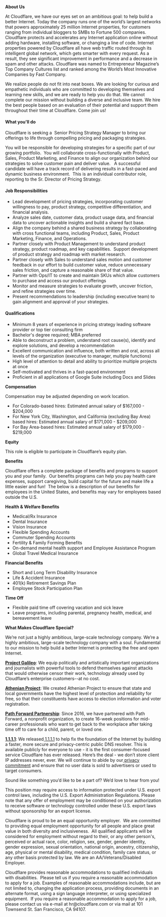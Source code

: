 <div class="content-intro">
	<div><strong>About Us</strong></div>
	<div>
		<p><span style="font-weight: 400;">At Cloudflare, we have our eyes set on an ambitious goal: to help build a better Internet. Today the company runs one of the world’s largest networks that powers approximately 25 million Internet properties, for customers ranging from individual bloggers to SMBs to Fortune 500 companies. Cloudflare protects and accelerates any Internet application online without adding hardware, installing software, or changing a line of code. Internet properties powered by Cloudflare all have web traffic routed through its intelligent global network, which gets smarter with every request. As a result, they see significant improvement in performance and a decrease in spam and other attacks. Cloudflare was named to Entrepreneur Magazine’s Top Company Cultures list and ranked among the World’s Most Innovative Companies by Fast Company.</span><span style="font-weight: 400;">&nbsp;</span></p>
		<p><span style="font-weight: 400;">We realize people do not fit into neat boxes. We are looking for curious and empathetic individuals who are committed to developing themselves and learning new skills, and we are ready to help you do that. We cannot complete our mission without building a diverse and inclusive team. We hire the best people based on an evaluation of their potential and support them throughout their time at Cloudflare. Come join us!&nbsp;</span></p>
	</div>
</div>
<h4>What you'll do</h4>
<p>Cloudflare is seeking a&nbsp; Senior Pricing Strategy Manager to bring our offerings to life through compelling pricing and packaging strategies.</p>
<p>You will be responsible for developing strategies for a specific part of our growing portfolio.&nbsp; You will collaborate cross-functionally with Product, Sales, Product Marketing, and Finance to align our organization behind our strategies to solve customer pain and deliver value. &nbsp; A successful candidate will have a track record of delivering results in a fast-paced and dynamic business environment.&nbsp; This is an individual contributor role, reporting to the Sr. Director of Pricing Strategy.</p>
<h4>Job Responsibilities</h4>
<ul>
	<li>Lead development of pricing strategies, incorporating customer willingness to pay, product strategy, competitive differentiation, and financial analysis.</li>
	<li>Analyze sales date, customer data, product usage data, and financial data to uncover actionable insights and build a shared fact base.</li>
	<li>Align the company behind a shared business strategy by collaborating with cross functional teams, including Product, Sales, Product Marketing, Finance, and Operations.</li>
	<li>Partner closely with Product Management to understand product strategy, product roadmap, and key capabilities.&nbsp; Support development of product strategy and roadmap with market research.</li>
	<li>Partner closely with Sales to understand sales motion and customer feedback in our effort to build customer value, reduce unnecessary sales friction, and capture a reasonable share of that value.</li>
	<li>Partner with Ops/IT to create and maintain SKUs which allow customers to purchase and access our product offerings</li>
	<li>Monitor and measure strategies to evaluate growth, uncover friction, and refine strategies over time.</li>
	<li>Present recommendations to leadership (including executive team) to gain alignment and approval of your strategies.</li>
</ul>
<h4>Qualifications</h4>
<ul>
	<li>Minimum 8 years of experience in pricing strategy leading software provider or top tier consulting firm</li>
	<li>Bachelor's degree required; MBA preferred</li>
	<li>Able to deconstruct a problem, understand root cause(s), identify and explore solutions, and develop a recommendation</li>
	<li>Excellent communication and influence, both written and oral, across all levels of the organization (executive to manager, multiple functions)</li>
	<li>High level of attention to detail and ability to prioritize multiple projects at once</li>
	<li>Self-motivated and thrives in a fast-paced environment</li>
	<li>Proficient in all applications of Google Suite including Docs and Slides</li>
</ul>
<p><strong>Compensation</strong></p>
<p>Compensation may be adjusted depending on work location.</p>
<ul>
	<li>For Colorado-based hires: Estimated annual salary of $<span data-sheets-value="{&quot;1&quot;:3,&quot;3&quot;:167000}" data-sheets-userformat="{&quot;2&quot;:14845,&quot;3&quot;:{&quot;1&quot;:2,&quot;2&quot;:&quot;#,##0&quot;,&quot;3&quot;:1},&quot;5&quot;:{&quot;1&quot;:[{&quot;1&quot;:2,&quot;2&quot;:0,&quot;5&quot;:{&quot;1&quot;:2,&quot;2&quot;:0}},{&quot;1&quot;:0,&quot;2&quot;:0,&quot;3&quot;:3},{&quot;1&quot;:1,&quot;2&quot;:0,&quot;4&quot;:1}]},&quot;6&quot;:{&quot;1&quot;:[{&quot;1&quot;:2,&quot;2&quot;:0,&quot;5&quot;:{&quot;1&quot;:2,&quot;2&quot;:0}},{&quot;1&quot;:0,&quot;2&quot;:0,&quot;3&quot;:3},{&quot;1&quot;:1,&quot;2&quot;:0,&quot;4&quot;:1}]},&quot;7&quot;:{&quot;1&quot;:[{&quot;1&quot;:2,&quot;2&quot;:0,&quot;5&quot;:{&quot;1&quot;:2,&quot;2&quot;:0}},{&quot;1&quot;:0,&quot;2&quot;:0,&quot;3&quot;:3},{&quot;1&quot;:1,&quot;2&quot;:0,&quot;4&quot;:1}]},&quot;8&quot;:{&quot;1&quot;:[{&quot;1&quot;:2,&quot;2&quot;:0,&quot;5&quot;:{&quot;1&quot;:2,&quot;2&quot;:0}},{&quot;1&quot;:0,&quot;2&quot;:0,&quot;3&quot;:3},{&quot;1&quot;:1,&quot;2&quot;:0,&quot;4&quot;:1}]},&quot;9&quot;:1,&quot;10&quot;:1,&quot;11&quot;:4,&quot;14&quot;:{&quot;1&quot;:3,&quot;3&quot;:1},&quot;15&quot;:&quot;Open Sans&quot;,&quot;16&quot;:11}" data-sheets-formula="=if(if(R[-10]C[0]=&quot;Hire&quot;,iferror(round(R[0]C[1]*0.9,-3),&quot;&quot;),iferror(round(R[0]C[1]*0.8,-3),&quot;&quot;))=0,&quot;&quot;,if(R[-10]C[0]=&quot;Hire&quot;,iferror(round(R[0]C[1]*0.9,-3),&quot;&quot;),iferror(round(R[0]C[1]*0.8,-3),&quot;&quot;)))">167,000</span> - $<span data-sheets-value="{&quot;1&quot;:3,&quot;3&quot;:204000}" data-sheets-userformat="{&quot;2&quot;:14589,&quot;3&quot;:{&quot;1&quot;:2,&quot;2&quot;:&quot;#,##0&quot;,&quot;3&quot;:1},&quot;5&quot;:{&quot;1&quot;:[{&quot;1&quot;:2,&quot;2&quot;:0,&quot;5&quot;:{&quot;1&quot;:2,&quot;2&quot;:0}},{&quot;1&quot;:0,&quot;2&quot;:0,&quot;3&quot;:3},{&quot;1&quot;:1,&quot;2&quot;:0,&quot;4&quot;:1}]},&quot;6&quot;:{&quot;1&quot;:[{&quot;1&quot;:2,&quot;2&quot;:0,&quot;5&quot;:{&quot;1&quot;:2,&quot;2&quot;:0}},{&quot;1&quot;:0,&quot;2&quot;:0,&quot;3&quot;:3},{&quot;1&quot;:1,&quot;2&quot;:0,&quot;4&quot;:1}]},&quot;7&quot;:{&quot;1&quot;:[{&quot;1&quot;:2,&quot;2&quot;:0,&quot;5&quot;:{&quot;1&quot;:2,&quot;2&quot;:0}},{&quot;1&quot;:0,&quot;2&quot;:0,&quot;3&quot;:3},{&quot;1&quot;:1,&quot;2&quot;:0,&quot;4&quot;:1}]},&quot;8&quot;:{&quot;1&quot;:[{&quot;1&quot;:2,&quot;2&quot;:0,&quot;5&quot;:{&quot;1&quot;:2,&quot;2&quot;:0}},{&quot;1&quot;:0,&quot;2&quot;:0,&quot;3&quot;:3},{&quot;1&quot;:1,&quot;2&quot;:0,&quot;4&quot;:1}]},&quot;9&quot;:1,&quot;10&quot;:1,&quot;14&quot;:{&quot;1&quot;:3,&quot;3&quot;:1},&quot;15&quot;:&quot;Open Sans&quot;,&quot;16&quot;:11}" data-sheets-formula="=if(if(R[-10]C[-2]=&quot;Hire&quot;,iferror(round(R[0]C[-1]*1.1,-3),&quot;&quot;),iferror(round(R[0]C[-1]*1.2,-3),&quot;&quot;))=0,&quot;&quot;,if(R[-10]C[-2]=&quot;Hire&quot;,iferror(round(R[0]C[-1]*1.1,-3),&quot;&quot;),iferror(round(R[0]C[-1]*1.2,-3),&quot;&quot;)))">204,000</span></li>
	<li>For New York City, Washington, and California (excluding Bay Area) based hires: Estimated annual salary of $<span data-sheets-value="{&quot;1&quot;:3,&quot;3&quot;:171000}" data-sheets-userformat="{&quot;2&quot;:14845,&quot;3&quot;:{&quot;1&quot;:2,&quot;2&quot;:&quot;#,##0&quot;,&quot;3&quot;:1},&quot;5&quot;:{&quot;1&quot;:[{&quot;1&quot;:2,&quot;2&quot;:0,&quot;5&quot;:{&quot;1&quot;:2,&quot;2&quot;:0}},{&quot;1&quot;:0,&quot;2&quot;:0,&quot;3&quot;:3},{&quot;1&quot;:1,&quot;2&quot;:0,&quot;4&quot;:1}]},&quot;6&quot;:{&quot;1&quot;:[{&quot;1&quot;:2,&quot;2&quot;:0,&quot;5&quot;:{&quot;1&quot;:2,&quot;2&quot;:0}},{&quot;1&quot;:0,&quot;2&quot;:0,&quot;3&quot;:3},{&quot;1&quot;:1,&quot;2&quot;:0,&quot;4&quot;:1}]},&quot;7&quot;:{&quot;1&quot;:[{&quot;1&quot;:2,&quot;2&quot;:0,&quot;5&quot;:{&quot;1&quot;:2,&quot;2&quot;:0}},{&quot;1&quot;:0,&quot;2&quot;:0,&quot;3&quot;:3},{&quot;1&quot;:1,&quot;2&quot;:0,&quot;4&quot;:1}]},&quot;8&quot;:{&quot;1&quot;:[{&quot;1&quot;:2,&quot;2&quot;:0,&quot;5&quot;:{&quot;1&quot;:2,&quot;2&quot;:0}},{&quot;1&quot;:0,&quot;2&quot;:0,&quot;3&quot;:3},{&quot;1&quot;:1,&quot;2&quot;:0,&quot;4&quot;:1}]},&quot;9&quot;:1,&quot;10&quot;:1,&quot;11&quot;:4,&quot;14&quot;:{&quot;1&quot;:3,&quot;3&quot;:1},&quot;15&quot;:&quot;Open Sans&quot;,&quot;16&quot;:11}" data-sheets-formula="=if(if(R[-10]C[0]=&quot;Hire&quot;,iferror(round(R[0]C[1]*0.9,-3),&quot;&quot;),iferror(round(R[0]C[1]*0.8,-3),&quot;&quot;))=0,&quot;&quot;,if(R[-10]C[0]=&quot;Hire&quot;,iferror(round(R[0]C[1]*0.9,-3),&quot;&quot;),iferror(round(R[0]C[1]*0.8,-3),&quot;&quot;)))">171,000</span> - $<span data-sheets-value="{&quot;1&quot;:3,&quot;3&quot;:209000}" data-sheets-userformat="{&quot;2&quot;:14589,&quot;3&quot;:{&quot;1&quot;:2,&quot;2&quot;:&quot;#,##0&quot;,&quot;3&quot;:1},&quot;5&quot;:{&quot;1&quot;:[{&quot;1&quot;:2,&quot;2&quot;:0,&quot;5&quot;:{&quot;1&quot;:2,&quot;2&quot;:0}},{&quot;1&quot;:0,&quot;2&quot;:0,&quot;3&quot;:3},{&quot;1&quot;:1,&quot;2&quot;:0,&quot;4&quot;:1}]},&quot;6&quot;:{&quot;1&quot;:[{&quot;1&quot;:2,&quot;2&quot;:0,&quot;5&quot;:{&quot;1&quot;:2,&quot;2&quot;:0}},{&quot;1&quot;:0,&quot;2&quot;:0,&quot;3&quot;:3},{&quot;1&quot;:1,&quot;2&quot;:0,&quot;4&quot;:1}]},&quot;7&quot;:{&quot;1&quot;:[{&quot;1&quot;:2,&quot;2&quot;:0,&quot;5&quot;:{&quot;1&quot;:2,&quot;2&quot;:0}},{&quot;1&quot;:0,&quot;2&quot;:0,&quot;3&quot;:3},{&quot;1&quot;:1,&quot;2&quot;:0,&quot;4&quot;:1}]},&quot;8&quot;:{&quot;1&quot;:[{&quot;1&quot;:2,&quot;2&quot;:0,&quot;5&quot;:{&quot;1&quot;:2,&quot;2&quot;:0}},{&quot;1&quot;:0,&quot;2&quot;:0,&quot;3&quot;:3},{&quot;1&quot;:1,&quot;2&quot;:0,&quot;4&quot;:1}]},&quot;9&quot;:1,&quot;10&quot;:1,&quot;14&quot;:{&quot;1&quot;:3,&quot;3&quot;:1},&quot;15&quot;:&quot;Open Sans&quot;,&quot;16&quot;:11}" data-sheets-formula="=if(if(R[-10]C[-2]=&quot;Hire&quot;,iferror(round(R[0]C[-1]*1.1,-3),&quot;&quot;),iferror(round(R[0]C[-1]*1.2,-3),&quot;&quot;))=0,&quot;&quot;,if(R[-10]C[-2]=&quot;Hire&quot;,iferror(round(R[0]C[-1]*1.1,-3),&quot;&quot;),iferror(round(R[0]C[-1]*1.2,-3),&quot;&quot;)))">209,000</span></li>
	<li>For Bay Area-based hires: Estimated annual salary of $<span data-sheets-value="{&quot;1&quot;:3,&quot;3&quot;:179000}" data-sheets-userformat="{&quot;2&quot;:14845,&quot;3&quot;:{&quot;1&quot;:2,&quot;2&quot;:&quot;#,##0&quot;,&quot;3&quot;:1},&quot;5&quot;:{&quot;1&quot;:[{&quot;1&quot;:2,&quot;2&quot;:0,&quot;5&quot;:{&quot;1&quot;:2,&quot;2&quot;:0}},{&quot;1&quot;:0,&quot;2&quot;:0,&quot;3&quot;:3},{&quot;1&quot;:1,&quot;2&quot;:0,&quot;4&quot;:1}]},&quot;6&quot;:{&quot;1&quot;:[{&quot;1&quot;:2,&quot;2&quot;:0,&quot;5&quot;:{&quot;1&quot;:2,&quot;2&quot;:0}},{&quot;1&quot;:0,&quot;2&quot;:0,&quot;3&quot;:3},{&quot;1&quot;:1,&quot;2&quot;:0,&quot;4&quot;:1}]},&quot;7&quot;:{&quot;1&quot;:[{&quot;1&quot;:2,&quot;2&quot;:0,&quot;5&quot;:{&quot;1&quot;:2,&quot;2&quot;:0}},{&quot;1&quot;:0,&quot;2&quot;:0,&quot;3&quot;:3},{&quot;1&quot;:1,&quot;2&quot;:0,&quot;4&quot;:1}]},&quot;8&quot;:{&quot;1&quot;:[{&quot;1&quot;:2,&quot;2&quot;:0,&quot;5&quot;:{&quot;1&quot;:2,&quot;2&quot;:0}},{&quot;1&quot;:0,&quot;2&quot;:0,&quot;3&quot;:3},{&quot;1&quot;:1,&quot;2&quot;:0,&quot;4&quot;:1}]},&quot;9&quot;:1,&quot;10&quot;:1,&quot;11&quot;:4,&quot;14&quot;:{&quot;1&quot;:3,&quot;3&quot;:1},&quot;15&quot;:&quot;Open Sans&quot;,&quot;16&quot;:11}" data-sheets-formula="=if(if(R[-10]C[0]=&quot;Hire&quot;,iferror(round(R[0]C[1]*0.9,-3),&quot;&quot;),iferror(round(R[0]C[1]*0.8,-3),&quot;&quot;))=0,&quot;&quot;,if(R[-10]C[0]=&quot;Hire&quot;,iferror(round(R[0]C[1]*0.9,-3),&quot;&quot;),iferror(round(R[0]C[1]*0.8,-3),&quot;&quot;)))">179,000</span> - $<span data-sheets-value="{&quot;1&quot;:3,&quot;3&quot;:219000}" data-sheets-userformat="{&quot;2&quot;:14589,&quot;3&quot;:{&quot;1&quot;:2,&quot;2&quot;:&quot;#,##0&quot;,&quot;3&quot;:1},&quot;5&quot;:{&quot;1&quot;:[{&quot;1&quot;:2,&quot;2&quot;:0,&quot;5&quot;:{&quot;1&quot;:2,&quot;2&quot;:0}},{&quot;1&quot;:0,&quot;2&quot;:0,&quot;3&quot;:3},{&quot;1&quot;:1,&quot;2&quot;:0,&quot;4&quot;:1}]},&quot;6&quot;:{&quot;1&quot;:[{&quot;1&quot;:2,&quot;2&quot;:0,&quot;5&quot;:{&quot;1&quot;:2,&quot;2&quot;:0}},{&quot;1&quot;:0,&quot;2&quot;:0,&quot;3&quot;:3},{&quot;1&quot;:1,&quot;2&quot;:0,&quot;4&quot;:1}]},&quot;7&quot;:{&quot;1&quot;:[{&quot;1&quot;:2,&quot;2&quot;:0,&quot;5&quot;:{&quot;1&quot;:2,&quot;2&quot;:0}},{&quot;1&quot;:0,&quot;2&quot;:0,&quot;3&quot;:3},{&quot;1&quot;:1,&quot;2&quot;:0,&quot;4&quot;:1}]},&quot;8&quot;:{&quot;1&quot;:[{&quot;1&quot;:2,&quot;2&quot;:0,&quot;5&quot;:{&quot;1&quot;:2,&quot;2&quot;:0}},{&quot;1&quot;:0,&quot;2&quot;:0,&quot;3&quot;:3},{&quot;1&quot;:1,&quot;2&quot;:0,&quot;4&quot;:1}]},&quot;9&quot;:1,&quot;10&quot;:1,&quot;14&quot;:{&quot;1&quot;:3,&quot;3&quot;:1},&quot;15&quot;:&quot;Open Sans&quot;,&quot;16&quot;:11}" data-sheets-formula="=if(if(R[-10]C[-2]=&quot;Hire&quot;,iferror(round(R[0]C[-1]*1.1,-3),&quot;&quot;),iferror(round(R[0]C[-1]*1.2,-3),&quot;&quot;))=0,&quot;&quot;,if(R[-10]C[-2]=&quot;Hire&quot;,iferror(round(R[0]C[-1]*1.1,-3),&quot;&quot;),iferror(round(R[0]C[-1]*1.2,-3),&quot;&quot;)))">219,000</span></li>
</ul>
<p><strong>Equity</strong></p>
<p>This role is eligible to participate in Cloudflare’s equity plan.</p>
<p><strong>Benefits</strong></p>
<p>Cloudflare offers a complete package of benefits and programs to support you and your family.&nbsp; Our benefits programs can help you pay health care expenses, support caregiving, build capital for the future and make life a little easier and fun!&nbsp; The below is a description of our benefits for employees in the United States, and benefits may vary for employees based outside the U.S.</p>
<p><strong>Health &amp; Welfare Benefits</strong></p>
<ul>
	<li>Medical/Rx Insurance</li>
	<li>Dental Insurance</li>
	<li>Vision Insurance</li>
	<li>Flexible Spending Accounts</li>
	<li>Commuter Spending Accounts</li>
	<li>Fertility &amp; Family Forming Benefits</li>
	<li>On-demand mental health support and Employee Assistance Program</li>
	<li>Global Travel Medical Insurance</li>
</ul>
<p><strong>Financial Benefits</strong></p>
<ul>
	<li>Short and Long Term Disability Insurance</li>
	<li>Life &amp; Accident Insurance</li>
	<li>401(k) Retirement Savings Plan</li>
	<li>Employee Stock Participation Plan</li>
</ul>
<p><strong>Time Off</strong></p>
<ul>
	<li>Flexible paid time off covering vacation and sick leave</li>
	<li>Leave programs, including parental, pregnancy health, medical, and bereavement leave</li>
</ul>
<div class="content-conclusion">
	<p><strong>What Makes Cloudflare Special?</strong></p>
	<p><span style="font-weight: 400;">We’re not just a highly ambitious, large-scale technology company. We’re a highly ambitious, large-scale technology company with a soul. Fundamental to our mission to help build a better Internet is protecting the free and open Internet.</span></p>
	<p><a href="https://blog.cloudflare.com/protecting-free-expression-online/"><strong>Project Galileo</strong></a><span style="font-weight: 400;">: We equip politically and artistically important organizations and journalists with powerful tools to defend themselves against attacks that would otherwise censor their work, technology already used by Cloudflare’s enterprise customers--at no cost.</span></p>
	<p><strong><a href="https://www.cloudflare.com/athenian/">Athenian Project</a></strong><span style="font-weight: 400;">: We created Athenian Project to ensure that state and local governments have the highest level of protection and reliability for free, so that their constituents have access to election information and voter registration.</span></p>
	<p><a href="https://blog.cloudflare.com/tag/path-forward/"><strong>Path Forward Partnership</strong></a><span style="font-weight: 400;">: Since 2016, we have partnered with Path Forward, a nonprofit organization, to create 16-week positions for mid-career professionals who want to get back to the workplace after taking time off to care for a child, parent, or loved one.</span></p>
	<p><a href="https://1.1.1.1/"><strong>1.1.1.1</strong></a><span style="font-weight: 400;">: We released</span><a href="https://1.1.1.1/"> <span style="font-weight: 400;">1.1.1.1</span></a><span style="font-weight: 400;"> to help fix the foundation of the Internet by building a faster, more secure and privacy-centric public DNS resolver. This is available publicly for everyone to use - it is the first consumer-focused service Cloudflare has ever released. Here’s the deal - we don’t store client IP addresses never, ever. We will continue to abide by our</span><a href="https://developers.cloudflare.com/1.1.1.1/privacy/public-dns-resolver"> privacy commitment</a><span style="font-weight: 400;"> and ensure that no user data is sold to advertisers or used to target consumers.</span></p>
	<p><span style="font-weight: 400;">Sound like something you’d like to be a part of? We’d love to hear from you!</span></p>
	<p><span style="font-weight: 400;">This position may require access to information protected under U.S. export control laws, including the U.S. Export Administration Regulations. Please note that any offer of employment may be conditioned on your authorization to receive software or technology controlled under these U.S. export laws without sponsorship for an export license.</span></p>
	<p><span style="font-weight: 400;">Cloudflare is proud to be an equal opportunity employer. &nbsp;We are committed to providing equal employment opportunity for all people and place great value in both diversity and inclusiveness. &nbsp;All qualified applicants will be considered for employment without regard to their, or any other person's, perceived or actual</span> <span style="font-weight: 400;">race, color, religion, sex, gender, gender identity, gender expression, sexual orientation, national origin, ancestry, citizenship, age, physical or mental disability, medical condition, family care status, or any other basis protected by law. </span><span style="font-weight: 400;">We are an AA/Veterans/Disabled Employer.</span></p>
	<p><span style="font-weight: 400;">Cloudflare provides reasonable accommodations to qualified individuals with disabilities. &nbsp;Please tell us if you require a reasonable accommodation to apply for a job. Examples of reasonable accommodations include, but are not limited to, changing the application process, providing documents in an alternate format, using a sign language interpreter, or using specialized equipment. &nbsp;If you require a reasonable accommodation to apply for a job, please contact us via e-mail at </span><span style="font-weight: 400;">hr@cloudflare.com</span><span style="font-weight: 400;"> or via mail at 101 Townsend St. San Francisco, CA 94107.</span></p>
</div>